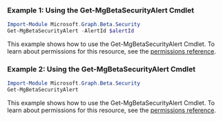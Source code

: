 ### Example 1: Using the Get-MgBetaSecurityAlert Cmdlet
```powershell
Import-Module Microsoft.Graph.Beta.Security
Get-MgBetaSecurityAlert -AlertId $alertId
```
This example shows how to use the Get-MgBetaSecurityAlert Cmdlet.
To learn about permissions for this resource, see the [permissions reference](/graph/permissions-reference).
### Example 2: Using the Get-MgBetaSecurityAlert Cmdlet
```powershell
Import-Module Microsoft.Graph.Beta.Security
Get-MgBetaSecurityAlert
```
This example shows how to use the Get-MgBetaSecurityAlert Cmdlet.
To learn about permissions for this resource, see the [permissions reference](/graph/permissions-reference).
